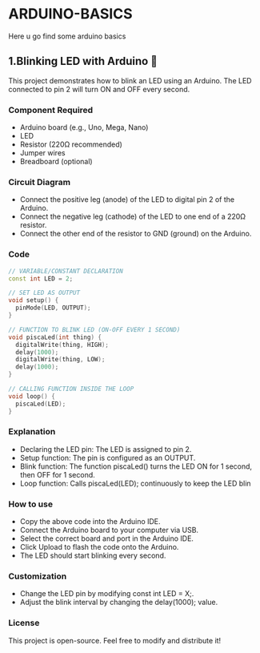 # ARDUINO-BASICS
Here u go find some arduino basics

## 1.Blinking LED with Arduino 🚨
This project demonstrates how to blink an LED using an Arduino. The LED connected to pin 2 will turn ON and OFF every second.

### Component Required
- Arduino board (e.g., Uno, Mega, Nano)
- LED
- Resistor (220Ω recommended)
- Jumper wires
- Breadboard (optional)
  
### Circuit Diagram
- Connect the positive leg (anode) of the LED to digital pin 2 of the Arduino.
- Connect the negative leg (cathode) of the LED to one end of a 220Ω resistor.
- Connect the other end of the resistor to GND (ground) on the Arduino.

### Code
```cpp
// VARIABLE/CONSTANT DECLARATION
const int LED = 2;

// SET LED AS OUTPUT
void setup() {
  pinMode(LED, OUTPUT);
}

// FUNCTION TO BLINK LED (ON-OFF EVERY 1 SECOND)
void piscaLed(int thing) {
  digitalWrite(thing, HIGH);
  delay(1000);
  digitalWrite(thing, LOW);
  delay(1000);
}

// CALLING FUNCTION INSIDE THE LOOP
void loop() {
  piscaLed(LED);
}
````

### Explanation
- Declaring the LED pin: The LED is assigned to pin 2.
- Setup function: The pin is configured as an OUTPUT.
- Blink function: The function piscaLed() turns the LED ON for 1 second, then OFF for 1 second.
- Loop function: Calls piscaLed(LED); continuously to keep the LED blin

### How to use
- Copy the above code into the Arduino IDE.
- Connect the Arduino board to your computer via USB.
- Select the correct board and port in the Arduino IDE.
- Click Upload to flash the code onto the Arduino.
- The LED should start blinking every second.

### Customization
- Change the LED pin by modifying const int LED = X;.
- Adjust the blink interval by changing the delay(1000); value.

### License
This project is open-source. Feel free to modify and distribute it!
